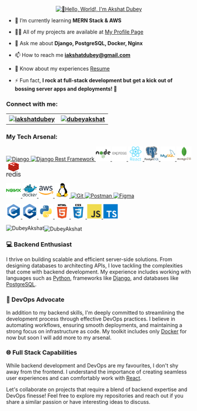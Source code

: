 <p align="center">
  <a href="https://akshatdubey.vercel.app/">
    <img src="https://raw.githubusercontent.com/DubeyAkshat/DubeyAkshat/master/intro.gif" alt="👋Hello, World!, I'm Akshat Dubey" title="👋Hello, World!, I'm Akshat Dubey"/>
  </a>
</p>

- 🌱 I’m currently learning **MERN Stack & AWS**
  
- 👨‍💻 All of my projects are available at [My Profile Page](https://akshatdubey.vercel.app/)

- 💬 Ask me about **Django, PostgreSQL, Docker, Nginx**
  
- 📫 How to reach me **iakshatdubey@gmail.com**
  
- 📄 Know about my experiences [Resume](https://drive.google.com/file/d/1FVlG0t_919-qBuxyBhqkyTOgPVWyO4cC/view?usp=drive_link)

- ⚡ Fun fact, **I rock at full-stack development but get a kick out of bossing server apps and deployments! 🚀**

<h3 align="left">Connect with me:
<p>
	<table>
		<tr>
			<td>
				<a href="https://linkedin.com/in/iakshatdubey" target="blank">
					<img align="center" src="https://raw.githubusercontent.com/rahuldkjain/github-profile-readme-generator/master/src/images/icons/Social/linked-in-alt.svg" alt="iakshatdubey" height="30" width="40" />
				</a>
			</td>
			<td>
				<a href="https://twitter.com/DubeyAkshat" target="blank">
				<img align="center" src="https://raw.githubusercontent.com/rahuldkjain/github-profile-readme-generator/master/src/images/icons/Social/twitter.svg" alt="dubeyakshat" height="30" width="40" />
			  </a>
			</td>
		</tr>
	</table>
</p>

<h3 align="left">My Tech Arsenal:</h3>
<p>
	<a href="https://www.djangoproject.com/" target="_blank" rel="noreferrer">
		<img src="https://cdn.worldvectorlogo.com/logos/django.svg" alt="Django" width="40" height="40"/>
	</a>
	<a href="https://www.django-rest-framework.org/" target="_blank" rel="noreferrer">
		<img src="https://asset.brandfetch.io/idm9RBBGnw/idX_L1sVqY.png" alt="Django Rest Framework" height="40">
	</a>
	<a href="https://nodejs.org" target="_blank" rel="noreferrer">
		<img src="https://raw.githubusercontent.com/devicons/devicon/master/icons/nodejs/nodejs-original-wordmark.svg" alt="Node.js" width="40" height="40"/>
	</a>	
	<a href="https://expressjs.com" target="_blank" rel="noreferrer">
		<img src="https://raw.githubusercontent.com/devicons/devicon/master/icons/express/express-original-wordmark.svg" alt="Express" width="40" height="40"/>
	</a>
	<a href="https://reactjs.org/" target="_blank" rel="noreferrer">
		<img src="https://raw.githubusercontent.com/devicons/devicon/master/icons/react/react-original-wordmark.svg" alt="React" width="40" height="40"/>
	</a>	
	<a href="https://www.postgresql.org" target="_blank" rel="noreferrer">
		<img src="https://raw.githubusercontent.com/devicons/devicon/master/icons/postgresql/postgresql-original-wordmark.svg" alt="PostgreSQL" width="40" height="40"/>
	</a>
	<a href="https://www.mysql.com/" target="_blank" rel="noreferrer">
		<img src="https://raw.githubusercontent.com/devicons/devicon/master/icons/mysql/mysql-original-wordmark.svg" alt="MySQL" width="40" height="40"/>
	</a>
	<a href="https://www.mongodb.com/" target="_blank" rel="noreferrer">
		<img src="https://raw.githubusercontent.com/devicons/devicon/master/icons/mongodb/mongodb-original-wordmark.svg" alt="MongoDB" width="40" height="40"/>
	</a>
	<a href="https://redis.io" target="_blank" rel="noreferrer">
		<img src="https://raw.githubusercontent.com/devicons/devicon/master/icons/redis/redis-original-wordmark.svg" alt="Redis" width="40" height="40"/>
	</a>
<p>
		<a href="https://www.nginx.com" target="_blank" rel="noreferrer">
			<img src="https://raw.githubusercontent.com/devicons/devicon/master/icons/nginx/nginx-original.svg" alt="Nginx" width="40" height="40"/>
		</a>
		<a href="https://www.docker.com/" target="_blank" rel="noreferrer">
			<img src="https://raw.githubusercontent.com/devicons/devicon/master/icons/docker/docker-original-wordmark.svg" alt="Docker" width="40" height="40"/>
		</a>
		<a href="https://aws.amazon.com" target="_blank" rel="noreferrer">
			<img src="https://raw.githubusercontent.com/devicons/devicon/master/icons/amazonwebservices/amazonwebservices-original-wordmark.svg" alt="AWS" width="40" height="40"/>
		</a>
		<a href="https://www.linux.org/" target="_blank" rel="noreferrer">
				<img src="https://raw.githubusercontent.com/devicons/devicon/master/icons/linux/linux-original.svg" alt="linux" width="40" height="40"/>
		</a>
		<a href="https://git-scm.com/" target="_blank" rel="noreferrer">
			<img src="https://www.vectorlogo.zone/logos/git-scm/git-scm-icon.svg" alt="Git" width="40" height="40"/>
		</a>
		<a href="https://postman.com" target="_blank" rel="noreferrer">
			<img src="https://www.vectorlogo.zone/logos/getpostman/getpostman-icon.svg" alt="Postman" width="40" height="40"/>
		</a>
		<a href="https://www.figma.com/" target="_blank" rel="noreferrer">
			<img src="https://www.vectorlogo.zone/logos/figma/figma-icon.svg" alt="Figma" width="40" height="40"/>
		</a>
</p>
	<a href="https://www.cprogramming.com/" target="_blank" rel="noreferrer">
		<img src="https://raw.githubusercontent.com/devicons/devicon/master/icons/c/c-original.svg" alt="C" width="40" height="40"/>
	</a>
	<a href="https://cplusplus.com/" target="_blank" rel="noreferrer">
		<img src="https://raw.githubusercontent.com/devicons/devicon/master/icons/cplusplus/cplusplus-original.svg" alt="C++" width="40" height="40"/>
	</a>
	<a href="https://www.python.org" target="_blank" rel="noreferrer">
		<img src="https://raw.githubusercontent.com/devicons/devicon/master/icons/python/python-original.svg" alt="Python" width="40" height="40"/>
	</a>
 	<a href="https://www.w3.org/html/" target="_blank" rel="noreferrer">
		<img src="https://raw.githubusercontent.com/devicons/devicon/master/icons/html5/html5-original-wordmark.svg" alt="HTML5" width="40" height="40"/>
	</a>
	<a href="https://www.w3schools.com/css/" target="_blank" rel="noreferrer">
		<img src="https://raw.githubusercontent.com/devicons/devicon/master/icons/css3/css3-original-wordmark.svg" alt="CSS3" width="40" height="40"/>
	</a>
	<a href="https://developer.mozilla.org/en-US/docs/Web/JavaScript" target="_blank" rel="noreferrer">
		<img src="https://raw.githubusercontent.com/devicons/devicon/master/icons/javascript/javascript-original.svg" alt="JavaScript" width="40" height="40"/>
	</a>
	<a href="https://www.typescriptlang.org/" target="_blank" rel="noreferrer">
		<img src="https://raw.githubusercontent.com/devicons/devicon/master/icons/typescript/typescript-original.svg" alt="TypeScript" width="40" height="40"/>
	</a>
</p>	

<p><img align="left" src="https://github-readme-stats.vercel.app/api/top-langs?username=DubeyAkshat&show_icons=true&locale=en&layout=compact&theme=radical" alt="DubeyAkshat" /></p>
<!--
<p>&nbsp;<img align="center" src="https://github-readme-stats.vercel.app/api?username=dubeyakshat&show_icons=true&locale=en&theme=radical&count_private=true" alt="DubeyAkshat" /></p>
-->
<p><img align="center" src="https://github-readme-streak-stats.herokuapp.com/?user=DubeyAkshat&theme=radical&count_private=true" alt="DubeyAkshat" /></p>

### 💻 Backend Enthusiast

I thrive on building scalable and efficient server-side solutions. From designing databases to architecting APIs, I love tackling the complexities that come with backend development. My experience includes working with languages such as [Python](https://www.python.org/), frameworks like [Django](https://www.djangoproject.com/), and databases like [PostgreSQL](https://www.postgresql.org/).

### 🚀 DevOps Advocate

In addition to my backend skills, I'm deeply committed to streamlining the development process through effective DevOps practices. I believe in automating workflows, ensuring smooth deployments, and maintaining a strong focus on infrastructure as code. My toolkit includes only [Docker](https://www.docker.com/) for now but soon I will add more to my arsenal.

<!--
In addition to my backend skills, I'm deeply committed to streamlining the development process through effective DevOps practices. I believe in automating workflows, ensuring smooth deployments, and maintaining a strong focus on infrastructure as code. My toolkit includes [Docker](https://www.docker.com/) and [Jenkins](https://www.jenkins.io/), and I enjoy optimizing the development lifecycle for both speed and reliability.
-->

### 🌐 Full Stack Capabilities

While backend development and DevOps are my favourites, I don't shy away from the frontend. I understand the importance of creating seamless user experiences and can comfortably work with [React](https://reactjs.org/).

Let's collaborate on projects that require a blend of backend expertise and DevOps finesse! Feel free to explore my repositories and reach out if you share a similar passion or have interesting ideas to discuss.
